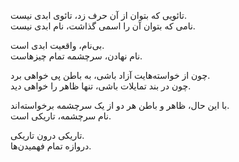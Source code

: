 تائویی که بتوان از آن حرف زد، تائوی ابدی نیست.  
نامی که بتوان آن را اسمی گذاشت، نام ابدی نیست.

بی‌نام، واقعیت ابدی است.  
نام نهادن، سرچشمه تمام چیزهاست. 

چون از خواسته‌هایت آزاد باشی، به باطن پی خواهی برد.  
چون در بند تمایلات باشی، تنها ظاهر را خواهی دید.

با این حال، ظاهر و باطن هر دو از یک سرچشمه برخواسته‌اند.  
نام سرچشمه، تاریکی است.

تاریکی درون تاریکی.  
دروازه تمام فهمیدن‌ها.
